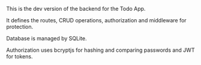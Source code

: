 This is the dev version of the backend for the Todo App.

It defines the routes, CRUD operations, authorization and middleware for protection.

Database is managed by SQLite.

Authorization uses bcryptjs for hashing and comparing passwords and JWT for tokens.
